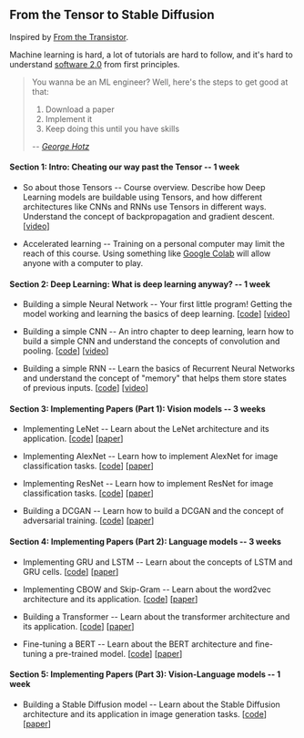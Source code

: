 ## From the Tensor to Stable Diffusion

Inspired by [From the Transistor][0].

Machine learning is hard, a lot of tutorials are hard to follow, and
it's hard to understand [software 2.0][1] from first principles.

> You wanna be an ML engineer? Well, here's the steps to get good at that:
>
> 1. Download a paper
> 2. Implement it
> 3. Keep doing this until you have skills
>
> -- *[George Hotz][2]*

#### Section 1: Intro: Cheating our way past the Tensor -- 1 week

- So about those Tensors -- Course overview. Describe how Deep Learning models are buildable using Tensors, and how different architectures like CNNs and RNNs use Tensors in different ways. Understand the concept of backpropagation and gradient descent.
[[video](https://www.youtube.com/watch?v=VMj-3S1tku0)]

- Accelerated learning -- Training on a personal computer may limit the reach of this course. Using something like [Google Colab][3] will allow anyone with a computer to play.

#### Section 2: Deep Learning: What is deep learning anyway? -- 1 week

- Building a simple Neural Network -- Your first little program! Getting the model working and learning the basics of deep learning.
[[code](https://github.com/jla524/fromthetensor/blob/main/examples/mnist_from_scratch.ipynb)]
[[video](https://www.youtube.com/watch?v=JRlyw6LO5qo)]

- Building a simple CNN -- An intro chapter to deep learning, learn how to build a simple CNN and understand the concepts of convolution and pooling.
[[code](https://github.com/jla524/fromthetensor/blob/main/examples/cnn.ipynb)]
[[video](https://www.youtube.com/watch?v=KuXjwB4LzSA)]

- Building a simple RNN -- Learn the basics of Recurrent Neural Networks and understand the concept of "memory" that helps them store states of previous inputs.
[[code](https://github.com/jla524/fromthetensor/blob/main/examples/rnn.ipynb)]
[[video](https://www.youtube.com/watch?v=WCUNPb-5EYI)]

#### Section 3: Implementing Papers (Part 1): Vision models -- 3 weeks

- Implementing LeNet -- Learn about the LeNet architecture and its application.
[[code](https://github.com/jla524/fromthetensor/blob/main/examples/lenet.ipynb)]
[[paper](http://yann.lecun.com/exdb/publis/pdf/lecun-01a.pdf)]

- Implementing AlexNet -- Learn how to implement AlexNet for image classification tasks.
[[code](https://github.com/jla524/fromthetensor/blob/main/examples/alexnet.ipynb)]
[[paper](https://papers.nips.cc/paper/2012/hash/c399862d3b9d6b76c8436e924a68c45b-Abstract.html)]

- Implementing ResNet -- Learn how to implement ResNet for image classification tasks.
[[code](https://github.com/jla524/fromthetensor/blob/main/examples/resnet.ipynb)]
[[paper](https://arxiv.org/abs/1512.03385)]

- Building a DCGAN -- Learn how to build a DCGAN and the concept of adversarial training.
[[code](https://github.com/jla524/fromthetensor/blob/main/examples/dcgan.ipynb)]
[[paper](https://arxiv.org/abs/1511.06434)]

#### Section 4: Implementing Papers (Part 2): Language models -- 3 weeks

- Implementing GRU and LSTM -- Learn about the concepts of LSTM and GRU cells.
[[code](https://github.com/jla524/fromthetensor/blob/main/examples/gru_lstm.ipynb)]
[[paper](https://arxiv.org/abs/1412.3555)]

- Implementing CBOW and Skip-Gram -- Learn about the word2vec architecture and its application.
[[code](https://github.com/jla524/fromthetensor/blob/main/examples/cbow_skipgram.ipynb)]
[[paper](https://arxiv.org/abs/1301.3781)]

- Building a Transformer -- Learn about the transformer architecture and its application.
[[code](https://github.com/jla524/fromthetensor/blob/main/examples/transformer.ipynb)]
[[paper](https://arxiv.org/abs/1706.03762)]

- Fine-tuning a BERT -- Learn about the BERT architecture and fine-tuning a pre-trained model.
[[code](https://github.com/jla524/fromthetensor/blob/main/examples/bert.ipynb)]
[[paper](https://arxiv.org/abs/1810.04805)]

#### Section 5: Implementing Papers (Part 3): Vision-Language models -- 1 week

- Building a Stable Diffusion model -- Learn about the Stable Diffusion architecture and its application in image generation tasks.
[[code](https://github.com/jla524/fromthetensor/blob/main/examples/stable_diffusion.ipynb)]
[[paper](https://arxiv.org/abs/2112.10752)]

[0]: https://github.com/geohot/fromthetransistor
[1]: https://karpathy.medium.com/software-2-0-a64152b37c35
[2]: https://youtu.be/N2bXEUSAiTI?t=1315
[3]: https://colab.research.google.com
